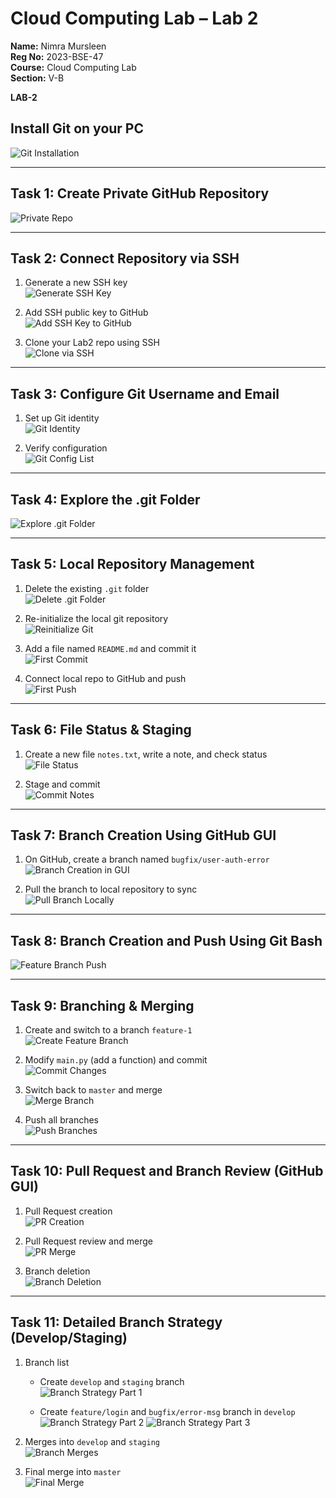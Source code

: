 # Cloud Computing Lab – Lab 2

**Name:** Nimra Mursleen  
**Reg No:** 2023-BSE-47  
**Course:** Cloud Computing Lab  
**Section:** V-B  

**LAB-2**

## Install Git on your PC

![Git Installation](screenshots/git_installation.png)

---

## Task 1: Create Private GitHub Repository

![Private Repo](screenshots/repo_private.png)

---

## Task 2: Connect Repository via SSH

1. Generate a new SSH key  
![Generate SSH Key](screenshots/ssh_keygen.png)

2. Add SSH public key to GitHub  
![Add SSH Key to GitHub](screenshots/github_sshkey.png)

3. Clone your Lab2 repo using SSH  
![Clone via SSH](screenshots/ssh_clone.png)

---

## Task 3: Configure Git Username and Email

1. Set up Git identity  
![Git Identity](screenshots/git_identity.png)

2. Verify configuration  
![Git Config List](screenshots/git_config_list.png)

---

## Task 4: Explore the .git Folder

![Explore .git Folder](screenshots/git_folder.png)

---

## Task 5: Local Repository Management

1. Delete the existing `.git` folder  
![Delete .git Folder](screenshots/delete_git.png)

2. Re-initialize the local git repository  
![Reinitialize Git](screenshots/git_init.png)

3. Add a file named `README.md` and commit it  
![First Commit](screenshots/first_commit.png)

4. Connect local repo to GitHub and push  
![First Push](screenshots/first_push.png)

---

## Task 6: File Status & Staging

1. Create a new file `notes.txt`, write a note, and check status  
![File Status](screenshots/status1.png)

2. Stage and commit  
![Commit Notes](screenshots/commit_notes.png)

---

## Task 7: Branch Creation Using GitHub GUI

1. On GitHub, create a branch named `bugfix/user-auth-error`  
![Branch Creation in GUI](screenshots/bugfix_branch_gui.png)

2. Pull the branch to local repository to sync  
![Pull Branch Locally](screenshots/bugfix_branch_local.png)

---

## Task 8: Branch Creation and Push Using Git Bash

![Feature Branch Push](screenshots/feature_db_branch.png)

---

## Task 9: Branching & Merging

1. Create and switch to a branch `feature-1`  
![Create Feature Branch](screenshots/branch_create.png)

2. Modify `main.py` (add a function) and commit  
![Commit Changes](screenshots/feature_commit.png)

3. Switch back to `master` and merge  
![Merge Branch](screenshots/merge.png)

4. Push all branches  
![Push Branches](screenshots/push_branches.png)

---

## Task 10: Pull Request and Branch Review (GitHub GUI)

1. Pull Request creation  
![PR Creation](screenshots/pr_creation.png)

2. Pull Request review and merge  
![PR Merge](screenshots/pr_merge.png)

3. Branch deletion  
![Branch Deletion](screenshots/branch_delete.png)

---

## Task 11: Detailed Branch Strategy (Develop/Staging)

1. Branch list  
   - Create `develop` and `staging` branch  
   ![Branch Strategy Part 1](screenshots/branch_strategy_part1.png)

   - Create `feature/login` and `bugfix/error-msg` branch in `develop`  
![Branch Strategy Part 2](screenshots/branch_strategy_part2.png)
![Branch Strategy Part 3](screenshots/branch_strategy_part3.png)


2. Merges into `develop` and `staging`  
![Branch Merges](screenshots/branch_merges.png)

3. Final merge into `master`  
![Final Merge](screenshots/final_merge.png)

